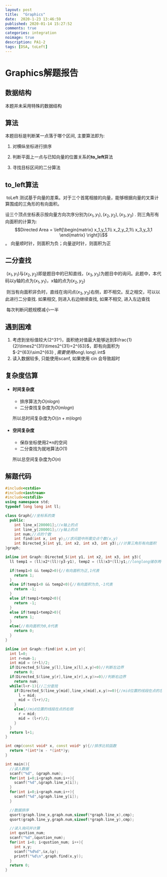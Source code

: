```yaml
---
layout: post
title:  "Graphics"
date:  2020-1-23 13:46:59
published: 2020-01-14 15:27:52 
comments: true
categories: integration
noimage: true
description: PA1-2
tags: [DSA, toLeft]
---
```


# Graphics解题报告

## 数据结构

本题并未采用特殊的数据结构

## 算法

本题目标是判断某一点落于哪个区间,  主要算法即为:

1. 对横纵坐标进行排序
2. 判断平面上一点与已知向量的位置关系的**to_left**算法

3. 寻找目标区间的二分算法

## to_left算法

​	toLeft 测试基于向量的差乘。对于三个首尾相接的向量，能够根据向量的叉乘计算围成的三角形的有向面积。



  设三个顶点坐标表示按向量方向次序分别为$(x_1,y_1),(x_2,y_2),(x_3,y_3)$ . 则三角形有向面积的计算为: 
  $$Directed Area = \left[\begin{matrix}
  x_1,y_1,1\\
  x_2,y_2,1\\
  x_3,y_3,1
  \end{matrix}
  \right]\\$$。
  向量顺时针，则面积为负；向量逆时针，则面积为正

## 二分查找

  ​	$(x_1,y_1)$与$(x_2,y_2)$即是题目中的已知直线，$(x_3,y_3)$为题目中的询问。
  ​	此题中，本代码以y轴的点为$(x_1,y_1)$，x轴的点为$(x_2,y_2)$
  ​	

  ​	则当有向面积非负时，直线在询问点$(x_3,y_3)$右侧，即不相交。反之相交，可以以此进行二分查找. 如果相交, 则进入右边继续查找, 如果不相交, 进入左边查找

 

  ​	每次判断问题规模减小一半

 

## 遇到困难

1. 考虑到坐标值较大(2^31^)，面积绝对值最大能够达到$\frac{1}{2}\times2^{31}\times2^{31}=2^{63}$，即有向面积为 $-2^{63}\sim2^{63} $, 需要使用$long\ long\ int$
2. 读入数据较多, 只能使用scanf, 如果使用 cin 会导致超时



## 复杂度估算

- #### 时间复杂度

  - 排序算法为$O(nlogn)$
  - 二分查找复杂度为$O(mlogn)$

  所以总时间复杂度为$O((n+m)logn)$

- #### 空间复杂度

  - 保存坐标使用2*n的空间
  - 二分查找为就地算法$O(1)$

  所以总空间复杂度为$O(n)$

##  解题代码

```cpp
#include<cstdio>
#include<iostream>
#include<cstdlib>
using namespace std;
typedef long long int ll;

class Graph{//坐标系的类
  public:
    int line_x[200001];//x轴上的点
    int line_y[200001];//y轴上的点
    int num;//点的个数
    int find(int x, int y);//求问题中所需交点个数(x,y)
    int Directed_S(int y1, int x2, int x3, int y3);//计算三角形有向面积
}graph;

inline int Graph::Directed_S(int y1, int x2, int x3, int y3){
  ll temp1 = (ll)x2*(ll)(y3-y1), temp2 = (ll)x3*(ll)y1;//longlong储存两个大整数

  if(temp1>0 && temp2>0){//有向面积为正,1代表
    return 1;
  }
  else if(temp1<0 && temp2<0){//有向面积为负,-1代表
    return -1;
  }
  else if(temp1+temp2<0){
    return -1;
  }
  else if(temp1+temp2>0){
    return 1;
  }
  else{//有向面积为0,0代表
    return 0;
  }
}

inline int Graph::find(int x,int y){
  int l=0;
  int r=num-1;
  int mid = (r+l)/2;
  if(Directed_S(line_y[l],line_x[l],x,y)<0)//判断左边界
    return 0;
  if(Directed_S(line_y[r],line_x[r],x,y)>=0)//判断右边界
    return num;
  while(l<r-1){//二分查找
    if(Directed_S(line_y[mid],line_x[mid],x,y)>=0){//mid位置的线段在点的左侧
      l = mid;
      mid = (l+r)/2;
    }
    else{//mid位置的线段在点的右侧
      r = mid;
      mid = (l+r)/2;
    }
  }
  return l+1;
}

int cmp(const void* x, const void* y){//排序比较函数
  return *(int*)x - *(int*)y;
}

int main(){
  //读入数据
  scanf("%d", &graph.num);
  for(int i=0;i<graph.num;i++){
    scanf("%d",&graph.line_x[i]);
  }
  for(int i=0;i<graph.num;i++){
    scanf("%d",&graph.line_y[i]);
  }

  //数据排序
  qsort(graph.line_x,graph.num,sizeof(*graph.line_x),cmp);
  qsort(graph.line_y,graph.num,sizeof(*graph.line_y),cmp);

  //读入询问并计算
  int qustion_num;
  scanf("%d",&qustion_num);
  for(int i=0; i<qustion_num; i++){
    int x,y;
    scanf("%d%d",&x,&y);
    printf("%d\n",graph.find(x,y));
  }
  return 0;
}
```

